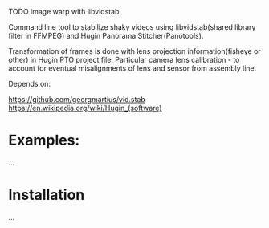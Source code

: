 TODO image warp with libvidstab


Command line tool to stabilize shaky videos using libvidstab(shared library filter in FFMPEG) and Hugin Panorama Stitcher(Panotools).

Transformation of frames is done with lens projection information(fisheye or other) in Hugin PTO project file.
Particular camera lens calibration - to account for eventual misalignments of lens and sensor from assembly line.

Depends on:

https://github.com/georgmartius/vid.stab
https://en.wikipedia.org/wiki/Hugin_(software)

# Examples:

...

# Installation

...

